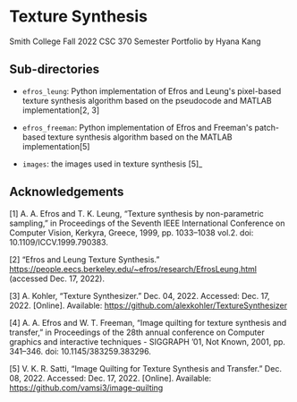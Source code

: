 # Texture Synthesis
Smith College Fall 2022 CSC 370 Semester Portfolio by Hyana Kang

## Sub-directories

- `efros_leung`: Python implementation of Efros and Leung's pixel-based texture synthesis algorithm based on the pseudocode and MATLAB implementation[2, 3]

- `efros_freeman`: Python implementation of Efros and Freeman's patch-based texture synthesis algorithm based on the MATLAB implementation[5]

- `images`: the images used in texture synthesis [5]_

## Acknowledgements
[1] A. A. Efros and T. K. Leung, “Texture synthesis by non-parametric sampling,” in Proceedings of the Seventh IEEE International Conference on Computer Vision, Kerkyra, Greece, 1999, pp. 1033–1038 vol.2. doi: 10.1109/ICCV.1999.790383.

[2] “Efros and Leung Texture Synthesis.” https://people.eecs.berkeley.edu/~efros/research/EfrosLeung.html (accessed Dec. 17, 2022).

[3] A. Kohler, “Texture Synthesizer.” Dec. 04, 2022. Accessed: Dec. 17, 2022. [Online]. Available: https://github.com/alexkohler/TextureSynthesizer

[4] A. A. Efros and W. T. Freeman, “Image quilting for texture synthesis and transfer,” in Proceedings of the 28th annual conference on Computer graphics and interactive techniques  - SIGGRAPH ’01, Not Known, 2001, pp. 341–346. doi: 10.1145/383259.383296.

[5] V. K. R. Satti, “Image Quilting for Texture Synthesis and Transfer.” Dec. 08, 2022. Accessed: Dec. 17, 2022. [Online]. Available: https://github.com/vamsi3/image-quilting
